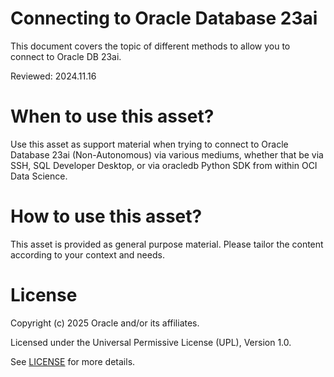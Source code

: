 # Connecting to Oracle Database 23ai
 
This document covers the topic of different methods to allow you to connect to Oracle DB 23ai.

Reviewed: 2024.11.16
 

# When to use this asset?

Use this asset as support material when trying to connect to Oracle Database 23ai (Non-Autonomous) via various mediums, whether that be via SSH, SQL Developer Desktop, or via oracledb Python SDK from within OCI Data Science.


# How to use this asset?

This asset is provided as general purpose material. Please tailor the content according to your context and needs.


# License
 
Copyright (c) 2025 Oracle and/or its affiliates.
 
Licensed under the Universal Permissive License (UPL), Version 1.0.
 
See [LICENSE](https://github.com/oracle-devrel/technology-engineering/blob/main/LICENSE) for more details.
